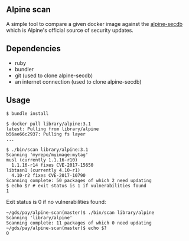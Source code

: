 ## Alpine scan

A simple tool to compare a given docker image against the
[alpine-secdb](https://git.alpinelinux.org/cgit/alpine-secdb/) which is Alpine's official source of security updates.

## Dependencies

- ruby
- bundler
- git (used to clone alpine-secdb)
- an internet connection (used to clone alpine-secdb)

## Usage

```
$ bundle install

$ docker pull library/alpine:3.1
latest: Pulling from library/alpine
b56ae66c2937: Pulling fs layer
...

$ ./bin/scan library/alpine:3.1
Scanning 'myrepo/myimage:mytag'
musl (currently 1.1.16-r10)
  1.1.16-r14 fixes CVE-2017-15650
libtasn1 (currently 4.10-r1)
  4.10-r2 fixes CVE-2017-10790
Scanning complete: 50 packages of which 2 need updating
$ echo $? # exit status is 1 if vulnerabilities found
1
```

Exit status is 0 if no vulnerabilities found:

```
~/gds/pay/alpine-scan(master)$ ./bin/scan library/alpine
Scanning 'library/alpine'
Scanning complete: 11 packages of which 0 need updating
~/gds/pay/alpine-scan(master)$ echo $?
0
```
